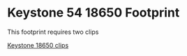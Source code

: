 # Keystone 54 18650 Footprint

This footprint requires two clips

[Keystone 18650 clips](https://cdn.sparkfun.com/datasheets/Prototyping/54.PDF)
